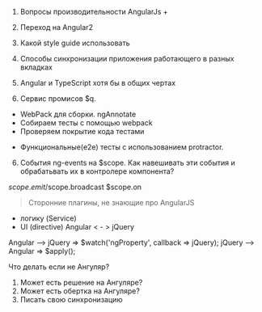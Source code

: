 1. Вопросы производительности AngularJs +


2. Переход на Angular2
3. Какой style guide использовать
4. Способы синхронизации приложения работающего в разных вкладках
5. Angular и TypeScript хотя бы в общих чертах
7. Сервис промисов $q.
+ WebPack для сборки. ngAnnotate
+ Собираем тесты с помощью webpack
+ Проверяем покрытие кода тестами
- Функциональные(e2e) тесты с использованием protractor.




6. События ng-events на $scope. Как навешивать эти события и обрабатьвать их в контролере компонента?

$scope.emit/$scope.broadcast
$scope.on




> Сторонние плагины, не знающие про AngularJS

- логику (Service)
- UI (directive)
Angular < - > jQuery

Angular --> jQuery =>  $watch('ngProperty', callback => jQuery);
jQuery --> Angular =>  $apply();


Что делать если не Ангуляр?
1) Может есть решение на Ангуляре?
2) Может есть обертка на Ангуляре?
3) Писать свою синхронизацию





